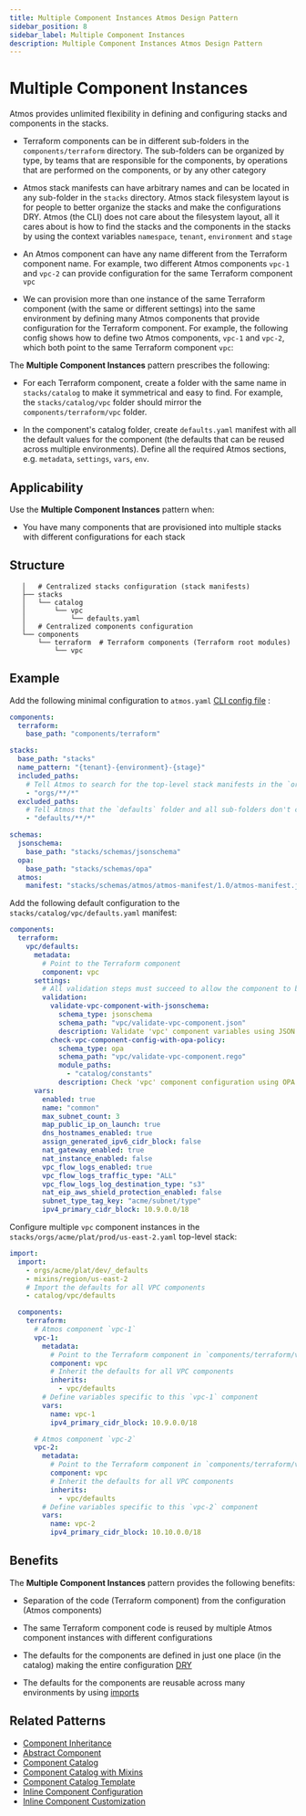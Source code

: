 ```yaml
---
title: Multiple Component Instances Atmos Design Pattern
sidebar_position: 8
sidebar_label: Multiple Component Instances
description: Multiple Component Instances Atmos Design Pattern
---
```


# Multiple Component Instances

Atmos provides unlimited flexibility in defining and configuring stacks and components in the stacks.

- Terraform components can be in different sub-folders in the `components/terraform` directory. The sub-folders can be organized by type, by teams
  that are responsible for the components, by operations that are performed on the components, or by any other category

- Atmos stack manifests can have arbitrary names and can be located in any sub-folder in the `stacks` directory. Atmos stack filesystem layout is for
  people to better organize the stacks and make the configurations DRY. Atmos (the CLI) does not care about the filesystem layout, all it cares about
  is how to find the stacks and the components in the stacks by using the context variables `namespace`, `tenant`, `environment` and `stage`

- An Atmos component can have any name different from the Terraform component name. For example, two different Atmos components `vpc-1` and `vpc-2`
  can provide configuration for the same Terraform component `vpc`

- We can provision more than one instance of the same Terraform component (with the same or different settings) into the same environment by defining
  many Atmos components that provide configuration for the Terraform component. For example, the following config shows how to define two Atmos
  components, `vpc-1` and `vpc-2`, which both point to the same Terraform component `vpc`:

The **Multiple Component Instances** pattern prescribes the following:

- For each Terraform component, create a folder with the same name in `stacks/catalog` to make it symmetrical and easy to find.
  For example, the `stacks/catalog/vpc` folder should mirror the `components/terraform/vpc` folder.

- In the component's catalog folder, create `defaults.yaml` manifest with all the default values for the component (the defaults that can be reused
  across multiple environments). Define all the required Atmos sections, e.g. `metadata`, `settings`, `vars`, `env`.

## Applicability

Use the **Multiple Component Instances** pattern when:

- You have many components that are provisioned into multiple stacks with different configurations for each stack

## Structure

```console
   │   # Centralized stacks configuration (stack manifests)
   ├── stacks
   │   └── catalog
   │       └── vpc
   │           └── defaults.yaml
   │   # Centralized components configuration
   └── components
       └── terraform  # Terraform components (Terraform root modules)
           └── vpc
```

## Example

Add the following minimal configuration to `atmos.yaml` [CLI config file](/cli/configuration) :

```yaml title="atmos.yaml"
components:
  terraform:
    base_path: "components/terraform"

stacks:
  base_path: "stacks"
  name_pattern: "{tenant}-{environment}-{stage}"
  included_paths:
    # Tell Atmos to search for the top-level stack manifests in the `orgs` folder and its sub-folders
    - "orgs/**/*"
  excluded_paths:
    # Tell Atmos that the `defaults` folder and all sub-folders don't contain top-level stack manifests
    - "defaults/**/*"

schemas:
  jsonschema:
    base_path: "stacks/schemas/jsonschema"
  opa:
    base_path: "stacks/schemas/opa"
  atmos:
    manifest: "stacks/schemas/atmos/atmos-manifest/1.0/atmos-manifest.json"
```

Add the following default configuration to the `stacks/catalog/vpc/defaults.yaml` manifest:

```yaml title="stacks/catalog/vpc/defaults.yaml"
components:
  terraform:
    vpc/defaults:
      metadata:
        # Point to the Terraform component
        component: vpc
      settings:
        # All validation steps must succeed to allow the component to be provisioned
        validation:
          validate-vpc-component-with-jsonschema:
            schema_type: jsonschema
            schema_path: "vpc/validate-vpc-component.json"
            description: Validate 'vpc' component variables using JSON Schema
          check-vpc-component-config-with-opa-policy:
            schema_type: opa
            schema_path: "vpc/validate-vpc-component.rego"
            module_paths:
              - "catalog/constants"
            description: Check 'vpc' component configuration using OPA policy
      vars:
        enabled: true
        name: "common"
        max_subnet_count: 3
        map_public_ip_on_launch: true
        dns_hostnames_enabled: true
        assign_generated_ipv6_cidr_block: false
        nat_gateway_enabled: true
        nat_instance_enabled: false
        vpc_flow_logs_enabled: true
        vpc_flow_logs_traffic_type: "ALL"
        vpc_flow_logs_log_destination_type: "s3"
        nat_eip_aws_shield_protection_enabled: false
        subnet_type_tag_key: "acme/subnet/type"
        ipv4_primary_cidr_block: 10.9.0.0/18
```

Configure multiple `vpc` component instances in the `stacks/orgs/acme/plat/prod/us-east-2.yaml` top-level stack:

```yaml title="stacks/orgs/acme/plat/prod/us-west-2.yaml"
import:
  import:
    - orgs/acme/plat/dev/_defaults
    - mixins/region/us-east-2
    # Import the defaults for all VPC components
    - catalog/vpc/defaults

  components:
    terraform:
      # Atmos component `vpc-1`
      vpc-1:
        metadata:
          # Point to the Terraform component in `components/terraform/vpc`
          component: vpc
          # Inherit the defaults for all VPC components
          inherits:
            - vpc/defaults
        # Define variables specific to this `vpc-1` component
        vars:
          name: vpc-1
          ipv4_primary_cidr_block: 10.9.0.0/18

      # Atmos component `vpc-2`
      vpc-2:
        metadata:
          # Point to the Terraform component in `components/terraform/vpc`
          component: vpc
          # Inherit the defaults for all VPC components
          inherits:
            - vpc/defaults
        # Define variables specific to this `vpc-2` component
        vars:
          name: vpc-2
          ipv4_primary_cidr_block: 10.10.0.0/18
```

## Benefits

The **Multiple Component Instances** pattern provides the following benefits:

- Separation of the code (Terraform component) from the configuration (Atmos components)

- The same Terraform component code is reused by multiple Atmos component instances with different configurations

- The defaults for the components are defined in just one place (in the catalog) making the entire
  configuration [DRY](https://en.wikipedia.org/wiki/Don%27t_repeat_yourself)

- The defaults for the components are reusable across many environments by using [imports](/core-concepts/stacks/imports)

## Related Patterns

- [Component Inheritance](/design-patterns/component-inheritance)
- [Abstract Component](/design-patterns/abstract-component)
- [Component Catalog](/design-patterns/component-catalog)
- [Component Catalog with Mixins](/design-patterns/component-catalog-with-mixins)
- [Component Catalog Template](/design-patterns/component-catalog-template)
- [Inline Component Configuration](/design-patterns/inline-component-configuration)
- [Inline Component Customization](/design-patterns/inline-component-customization)
